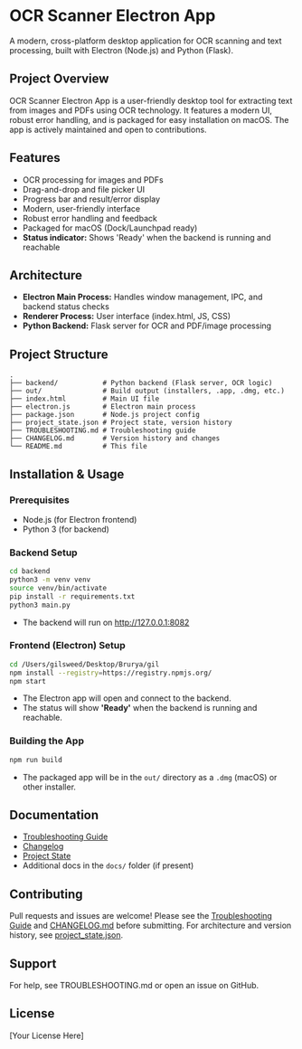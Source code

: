 # OCR Scanner Electron App

A modern, cross-platform desktop application for OCR scanning and text processing, built with Electron (Node.js) and Python (Flask).

## Project Overview
OCR Scanner Electron App is a user-friendly desktop tool for extracting text from images and PDFs using OCR technology. It features a modern UI, robust error handling, and is packaged for easy installation on macOS. The app is actively maintained and open to contributions.

## Features
- OCR processing for images and PDFs
- Drag-and-drop and file picker UI
- Progress bar and result/error display
- Modern, user-friendly interface
- Robust error handling and feedback
- Packaged for macOS (Dock/Launchpad ready)
- **Status indicator:** Shows 'Ready' when the backend is running and reachable

## Architecture
- **Electron Main Process:** Handles window management, IPC, and backend status checks
- **Renderer Process:** User interface (index.html, JS, CSS)
- **Python Backend:** Flask server for OCR and PDF/image processing

## Project Structure
```
.
├── backend/           # Python backend (Flask server, OCR logic)
├── out/               # Build output (installers, .app, .dmg, etc.)
├── index.html         # Main UI file
├── electron.js        # Electron main process
├── package.json       # Node.js project config
├── project_state.json # Project state, version history
├── TROUBLESHOOTING.md # Troubleshooting guide
├── CHANGELOG.md       # Version history and changes
└── README.md          # This file
```

## Installation & Usage

### Prerequisites
- Node.js (for Electron frontend)
- Python 3 (for backend)

### Backend Setup
```sh
cd backend
python3 -m venv venv
source venv/bin/activate
pip install -r requirements.txt
python3 main.py
```
- The backend will run on http://127.0.0.1:8082

### Frontend (Electron) Setup
```sh
cd /Users/gilsweed/Desktop/Brurya/gil
npm install --registry=https://registry.npmjs.org/
npm start
```
- The Electron app will open and connect to the backend.
- The status will show **'Ready'** when the backend is running and reachable.

### Building the App
```sh
npm run build
```
- The packaged app will be in the `out/` directory as a `.dmg` (macOS) or other installer.

## Documentation
- [Troubleshooting Guide](TROUBLESHOOTING.md)
- [Changelog](CHANGELOG.md)
- [Project State](project_state.json)
- Additional docs in the `docs/` folder (if present)

## Contributing
Pull requests and issues are welcome! Please see the [Troubleshooting Guide](TROUBLESHOOTING.md) and [CHANGELOG.md](CHANGELOG.md) before submitting. For architecture and version history, see [project_state.json](project_state.json).

## Support
For help, see TROUBLESHOOTING.md or open an issue on GitHub.

## License
[Your License Here]
